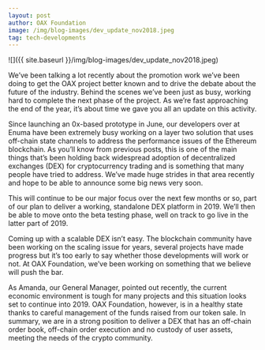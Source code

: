 ```yaml
---
layout: post
author: OAX Foundation
image: /img/blog-images/dev_update_nov2018.jpeg
tag: tech-developments
---
```

![]({{ site.baseurl }}/img/blog-images/dev_update_nov2018.jpeg)

We’ve been talking a lot recently about the promotion work we’ve been doing to get the OAX project better known and to drive the debate about the future of the industry. Behind the scenes we’ve been just as busy, working hard to complete the next phase of the project. As we’re fast approaching the end of the year, it’s about time we gave you all an update on this activity.

Since launching an 0x-based prototype in June, our developers over at Enuma have been extremely busy working on a layer two solution that uses off-chain state channels to address the performance issues of the Ethereum blockchain. As you’ll know from previous posts, this is one of the main things that’s been holding back widespread adoption of decentralized exchanges (DEX) for cryptocurrency trading and is something that many people have tried to address. We’ve made huge strides in that area recently and hope to be able to announce some big news very soon.

This will continue to be our major focus over the next few months or so, part of our plan to deliver a working, standalone DEX platform in 2019. We’ll then be able to move onto the beta testing phase, well on track to go live in the latter part of 2019.

Coming up with a scalable DEX isn’t easy. The blockchain community have been working on the scaling issue for years, several projects have made progress but it’s too early to say whether those developments will work or not. At OAX Foundation, we’ve been working on something that we believe will push the bar.

As Amanda, our General Manager, pointed out recently, the current economic environment is tough for many projects and this situation looks set to continue into 2019. OAX Foundation, however, is in a healthy state thanks to careful management of the funds raised from our token sale. In summary, we are in a strong position to deliver a DEX that has an off-chain order book, off-chain order execution and no custody of user assets, meeting the needs of the crypto community.
